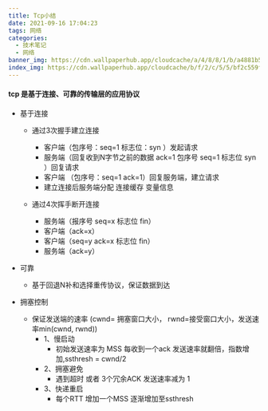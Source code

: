 ```yaml
---
title: Tcp小结
date: 2021-09-16 17:04:23
tags: 网络
categories: 
  - 技术笔记
  - 网络
banner_img: https://cdn.wallpaperhub.app/cloudcache/a/4/8/8/1/b/a4881b58185419b3ceab68e01a64748ddfc19581.jpg
index_img: https://cdn.wallpaperhub.app/cloudcache/b/f/2/c/5/5/bf2c559f1160bc0c04fe922f7243868208be3cb0.jpg
---
```


#### tcp 是基于连接、可靠的传输层的应用协议

- 基于连接
    - 通过3次握手建立连接
        - 客户端（包序号：seq=1 标志位：syn ）发起请求
        - 服务端（回复收到N字节之前的数据 ack=1 包序号 seq=1 标志位 syn ）回复请求
        - 客户端 （包序号：seq=1 ack=1）回复服务端，建立请求
        - 建立连接后服务端分配 连接缓存  变量信息

    - 通过4次挥手断开连接
        - 服务端（报序号 seq=x 标志位 fin）
        - 客户端（ack=x）
        - 客户端（seq=y ack=x 标志位 fin）
        - 服务端（ack=y）
    
- 可靠
    - 基于回退N补和选择重传协议，保证数据到达

- 拥塞控制
    - 保证发送端的速率 (cwnd= 拥塞窗口大小， rwnd=接受窗口大小，发送速率min(cwnd, rwnd))
        - 1、慢启动
            - 初始发送速率为 MSS 每收到一个ack 发送速率就翻倍，指数增加,ssthresh = cwnd/2
        - 2、拥塞避免
            - 遇到超时 或者 3个冗余ACK 发送速率减为 1 
        - 3、快递重启
            - 每个RTT 增加一个MSS 逐渐增加至ssthresh